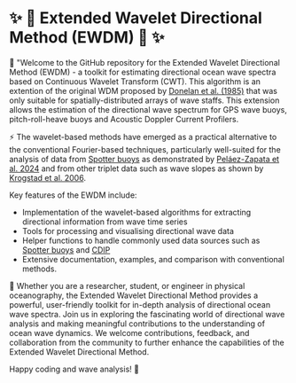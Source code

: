 # :sparkles: :ocean: Extended Wavelet Directional Method (EWDM) :ocean: :sparkles:

:wave: "Welcome to the GitHub repository for the Extended Wavelet Directional Method (EWDM) - a toolkit for estimating directional ocean wave spectra based on Continuous Wavelet Transform (CWT). This algorithm is an extention of the original WDM proposed by [Donelan et al. (1985)](10.1175/1520-0485(1996)026<1901:naotdp>2.0.co;2) that was only suitable for spatially-distributed arrays of wave staffs. This extension allows the estimation of the directional wave spectrum for GPS wave buoys, pitch-roll-heave buoys and Acoustic Doppler Current Profilers.

:zap: The wavelet-based methods have emerged as a practical alternative to the conventional Fourier-based techniques, particularly well-suited for the analysis of data
from [Spotter buoys](https://www.sofarocean.com/products/spotter) as demonstrated by [Peláez-Zapata et al. 2024](https://doi.org/10.1175/JTECH-D-23-0058.1) and from other triplet data such as wave slopes as shown by [Krogstad et al. 2006](https://onepetro.org/IJOPE/article-abstract/28936/Wavelet-And-Local-Directional-Analysis-of-Ocean?redirectedFrom=fulltext).

Key features of the EWDM include:

* Implementation of the wavelet-based algorithms for extracting directional information from wave time series
* Tools for processing and visualising directional wave data
* Helper functions to handle commonly used data sources such as [Spotter buoys](https://www.sofarocean.com/products/spotter) and [CDIP](https://cdip.ucsd.edu/)
* Extensive documentation, examples, and comparison with conventional methods.

:ocean: Whether you are a researcher, student, or engineer in physical oceanography, the Extended Wavelet Directional Method provides a powerful, user-friendly toolkit for
in-depth analysis of directional ocean wave spectra. Join us in exploring the fascinating world of directional wave analysis and making meaningful contributions to
the understanding of ocean wave dynamics. We welcome contributions, feedback, and collaboration from the community to further enhance the capabilities of the Extended Wavelet Directional Method.

Happy coding and wave analysis! :wave:
